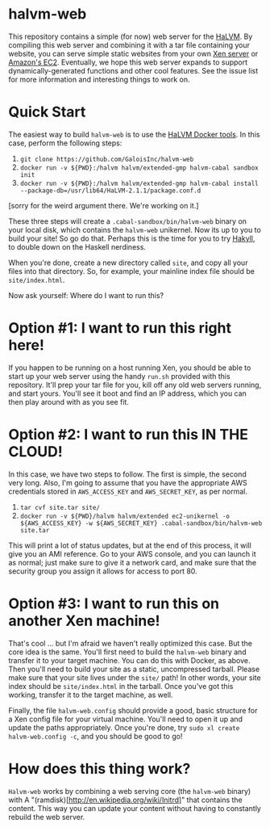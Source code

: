 # halvm-web

This repository contains a simple (for now) web server for the
[HaLVM](http://halvm.org). By compiling this web server and combining it with a
tar file containing your website, you can serve simple static websites from your
own [Xen server](https://www.xenproject.org/) or [Amazon's
EC2](https://aws.amazon.com/ec2/). Eventually, we hope this web server expands
to support dynamically-generated functions and other cool features. See the
issue list for more information and interesting things to work on.

# Quick Start

The easiest way to build `halvm-web` is to use the [HaLVM Docker
tools](https://github.com/GaloisInc/HaLVM/wiki/Using-Docker-and-the-HaLVM). In
this case, perform the following steps:

  1. `git clone https://github.com/GaloisInc/halvm-web`
  1. `docker run -v ${PWD}:/halvm halvm/extended-gmp halvm-cabal sandbox init`
  1. `docker run -v ${PWD}:/halvm halvm/extended-gmp halvm-cabal install --package-db=/usr/lib64/HaLVM-2.1.1/package.conf.d`

[sorry for the weird argument there. We're working on it.]

These three steps will create a `.cabal-sandbox/bin/halvm-web` binary on your
local disk, which contains the `halvm-web` unikernel. Now its up to you to build
your site! So go do that. Perhaps this is the time for you to try
[Hakyll](https://jaspervdj.be/hakyll/), to double down on the Haskell nerdiness.

When you're done, create a new directory called `site`, and copy all your files
into that directory. So, for example, your mainline index file should be
`site/index.html`.

Now ask yourself: Where do I want to run this?

# Option #1: I want to run this right here!

If you happen to be running on a host running Xen, you should be able to start
up your web server using the handy `run.sh` provided with this repository. It'll
prep your tar file for you, kill off any old web servers running, and start
yours. You'll see it boot and find an IP address, which you can then play around
with as you see fit.

# Option #2: I want to run this IN THE CLOUD!

In this case, we have two steps to follow. The first is simple, the second very
long. Also, I'm going to assume that you have the appropriate AWS credentials
stored in `AWS_ACCESS_KEY` and `AWS_SECRET_KEY`, as per normal.

  1. `tar cvf site.tar site/`
  1. `docker run -v ${PWD}/halvm halvm/extended ec2-unikernel -o ${AWS_ACCESS_KEY} -w ${AWS_SECRET_KEY} .cabal-sandbox/bin/halvm-web site.tar`

This will print a lot of status updates, but at the end of this process, it will
give you an AMI reference. Go to your AWS console, and you can launch it as
normal; just make sure to give it a network card, and make sure that the
security group you assign it allows for access to port 80.

# Option #3: I want to run this on another Xen machine!

That's cool ... but I'm afraid we haven't really optimized this case. But the
core idea is the same. You'll first need to build the `halvm-web` binary and
transfer it to your target machine. You can do this with Docker, as above.
Then you'll need to build your site as a static, uncompressed tarball. Please
make sure that your site lives under the `site/` path! In other words, your site
index should be `site/index.html` in the tarball. Once you've got this working,
transfer it to the target machine, as well.

Finally, the file `halvm-web.config` should provide a good, basic structure for
a Xen config file for your virtual machine. You'll need to open it up and update
the paths appropriately. Once you're done, try `sudo xl create halvm-web.config
-c`, and you should be good to go!

# How does this thing work?

`Halvm-web` works by combining a web serving core (the `halvm-web` binary) with
A "(ramdisk)[http://en.wikipedia.org/wiki/Initrd]" that contains the content.
This way you can update your content without having to constantly rebuild the
web server.
